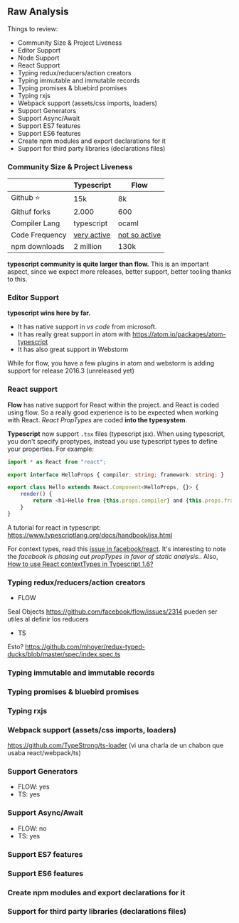 ## Raw Analysis

Things to review:

 * Community Size & Project Liveness
 * Editor Support
 * Node Support
 * React Support
 * Typing redux/reducers/action creators
 * Typing immutable and immutable records
 * Typing promises & bluebird promises
 * Typing rxjs
 * Webpack support (assets/css imports, loaders)
 * Support Generators
 * Support Async/Await
 * Support ES7 features
 * Support ES6 features
 * Create npm modules and export declarations for it
 * Support for third party libraries (declarations files)
 
### Community Size & Project Liveness

|  | Typescript |  Flow |
| --- | --- | --- |
| Github :star: | 15k | 8k |
| Githuf forks | 2.000 | 600 |
| Compiler Lang | typescript | ocaml |
| Code Frequency | [very active](https://github.com/Microsoft/TypeScript/graphs/code-frequency) | [not so active](https://github.com/facebook/flow/graphs/code-frequency) |
| npm downloads| 2 million | 130k |

**typescript community is quite larger than flow.** This is an important aspect, since we expect more releases, better support, better tooling thanks to this.

### Editor Support 

**typescript wins here by far.**

 * It has native support in *vs code* from microsoft.
 * It has really great support in atom with https://atom.io/packages/atom-typescript
 * It has also great support in Webstorm
 
While for flow, you have a few plugins in atom and webstorm is adding support for release 2016.3 (unreleased yet)

### React support

**Flow** has native support for React within the project. and React is coded using flow. So a really good experience is to be expected when working with React. *React PropTypes* are coded **into the typesystem**.

**Typescript** now support `.tsx` files (typescript jsx). When using typescript, you don't specify proptypes, instead you use typescript types to define your properties. For example:

```typescript
import * as React from "react";

export interface HelloProps { compiler: string; framework: string; }

export class Hello extends React.Component<HelloProps, {}> {
    render() {
        return <h1>Hello from {this.props.compiler} and {this.props.framework}!</h1>;
    }
}
```

A tutorial for react in typescript: https://www.typescriptlang.org/docs/handbook/jsx.html

For context types, read this [issue in facebook/react](https://github.com/facebook/react/issues/6525). It's interesting to note the *facebook is phasing out propTypes in favor of static analysis*.. Also, [How to use React contextTypes in Typescript 1.6?](https://github.com/Microsoft/TypeScript/issues/4785)


### Typing redux/reducers/action creators

  - FLOW

  Seal Objects
  https://github.com/facebook/flow/issues/2314 pueden ser utiles al definir los reducers

  - TS

  Esto? https://github.com/mhoyer/redux-typed-ducks/blob/master/spec/index.spec.ts

### Typing immutable and immutable records

### Typing promises & bluebird promises

### Typing rxjs

### Webpack support (assets/css imports, loaders)

  https://github.com/TypeStrong/ts-loader (vi una charla de un chabon que usaba react/webpack/ts)
  
### Support Generators

  - FLOW: yes
  - TS:   yes

### Support Async/Await

  - FLOW: no
  - TS:   yes

### Support ES7 features
### Support ES6 features
### Create npm modules and export declarations for it
### Support for third party libraries (declarations files)




